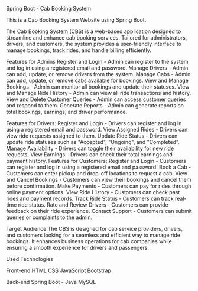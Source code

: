 Spring Boot - Cab Booking System

This is a Cab Booking System Website using Spring Boot.

The Cab Booking System (CBS) is a web-based application designed to streamline and enhance cab booking services. Tailored for administrators, drivers, and customers, the system provides a user-friendly interface to manage bookings, track rides, and handle billing efficiently.

Features for Admins
Register and Login - Admin can register to the system and log in using a registered email and password.
Manage Drivers - Admin can add, update, or remove drivers from the system.
Manage Cabs - Admin can add, update, or remove cabs available for bookings.
View and Manage Bookings - Admin can monitor all bookings and update their statuses.
View and Manage Ride History - Admin can view all ride transactions and history.
View and Delete Customer Queries - Admin can access customer queries and respond to them.
Generate Reports - Admin can generate reports on total bookings, earnings, and driver performance.

Features for Drivers:
Register and Login - Drivers can register and log in using a registered email and password.
View Assigned Rides - Drivers can view ride requests assigned to them.
Update Ride Status - Drivers can update ride statuses such as "Accepted", "Ongoing", and "Completed".
Manage Availability - Drivers can toggle their availability for new ride requests.
View Earnings - Drivers can check their total earnings and payment history.
Features for Customers:
Register and Login - Customers can register and log in using a registered email and password.
Book a Cab - Customers can enter pickup and drop-off locations to request a cab.
View and Cancel Bookings - Customers can view their bookings and cancel them before confirmation.
Make Payments - Customers can pay for rides through online payment options.
View Ride History - Customers can check past rides and payment records.
Track Ride Status - Customers can track real-time ride status.
Rate and Review Drivers - Customers can provide feedback on their ride experience.
Contact Support - Customers can submit queries or complaints to the admin.

Target Audience
The CBS is designed for cab service providers, drivers, and customers looking for a seamless and efficient way to manage ride bookings. It enhances business operations for cab companies while ensuring a smooth experience for drivers and passengers.

Used Technologies

Front-end
HTML
CSS
JavaScript
Bootstrap

Back-end
Spring Boot - Java
MySQL


